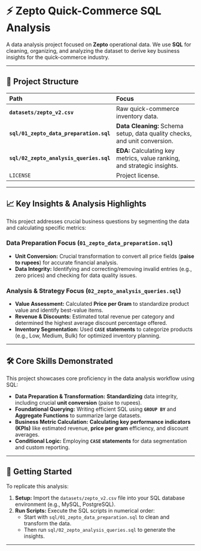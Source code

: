 # ⚡ Zepto Quick-Commerce SQL Analysis

A data analysis project focused on **Zepto** operational data. We use **SQL** for cleaning, organizing, and analyzing the dataset to derive key business insights for the quick-commerce industry.

---

## 📁 Project Structure

| Path | Focus |
| :--- | :--- |
| **`datasets/zepto_v2.csv`** | Raw quick-commerce inventory data. |
| **`sql/01_zepto_data_preparation.sql`** | **Data Cleaning:** Schema setup, data quality checks, and unit conversion. |
| **`sql/02_zepto_analysis_queries.sql`** | **EDA:** Calculating key metrics, value ranking, and strategic insights. |
| `LICENSE` | Project license. |

---

## 📈 Key Insights & Analysis Highlights

This project addresses crucial business questions by segmenting the data and calculating specific metrics:

### **Data Preparation Focus** (`01_zepto_data_preparation.sql`)
* **Unit Conversion:** Crucial transformation to convert all price fields (**paise to rupees**) for accurate financial analysis.
* **Data Integrity:** Identifying and correcting/removing invalid entries (e.g., zero prices) and checking for data quality issues.

### **Analysis & Strategy Focus** (`02_zepto_analysis_queries.sql`)
* **Value Assessment:** Calculated **Price per Gram** to standardize product value and identify best-value items.
* **Revenue & Discounts:** Estimated total revenue per category and determined the highest average discount percentage offered.
* **Inventory Segmentation:** Used **`CASE` statements** to categorize products (e.g., Low, Medium, Bulk) for optimized inventory planning.

---

## 🛠️ Core Skills Demonstrated

This project showcases core proficiency in the data analysis workflow using SQL:

* **Data Preparation & Transformation:** **Standardizing** data integrity, including crucial **unit conversion** (paise to rupees).
* **Foundational Querying:** Writing efficient SQL using **`GROUP BY`** and **Aggregate Functions** to summarize large datasets.
* **Business Metric Calculation:** **Calculating key performance indicators (KPIs)** like estimated revenue, **price per gram** efficiency, and discount averages.
* **Conditional Logic:** Employing **`CASE` statements** for data segmentation and custom reporting.

---

## 🚀 Getting Started

To replicate this analysis:

1.  **Setup:** Import the `datasets/zepto_v2.csv` file into your SQL database environment (e.g., MySQL, PostgreSQL).
2.  **Run Scripts:** Execute the SQL scripts in numerical order:
    - Start with `sql/01_zepto_data_preparation.sql` to clean and transform the data.
    - Then run `sql/02_zepto_analysis_queries.sql` to generate the insights.

---
